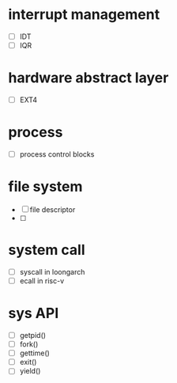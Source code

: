 # interrupt management
 - [ ] IDT
 - [ ] IQR
# hardware abstract layer
- [ ] EXT4
# process
- [ ] process control blocks
# file system
- [ ] file descriptor
- [ ] 
# system call
- [ ] syscall in loongarch
- [ ] ecall in risc-v
# sys API
- [ ] getpid()
- [ ] fork()
- [ ] gettime()
- [ ] exit()
- [ ] yield()